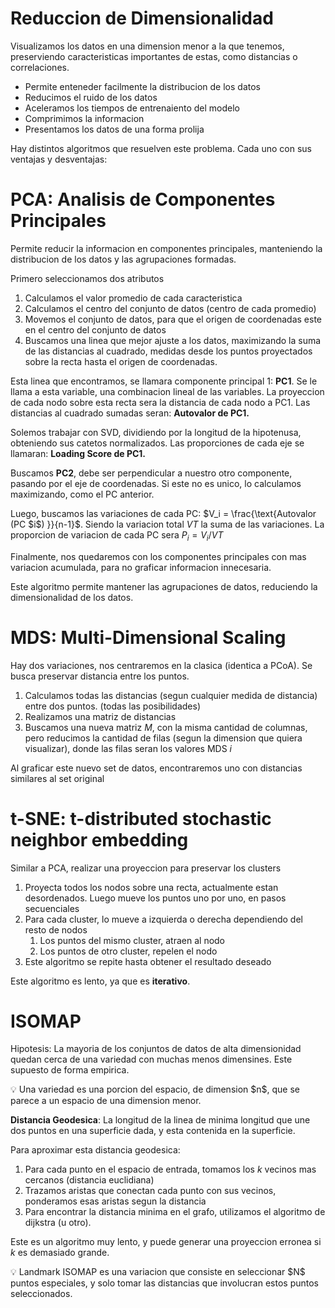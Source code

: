 # Reduccion de Dimensionalidad

Visualizamos los datos en una dimension menor a la que tenemos, preserviendo caracteristicas importantes de estas, como distancias o correlaciones.

- Permite enteneder facilmente la distribucion de los datos
- Reducimos el ruido de los datos
- Aceleramos los tiempos de entrenaiento del modelo
- Comprimimos la informacion
- Presentamos los datos de una forma prolija

Hay distintos algoritmos que resuelven este problema. Cada uno con sus ventajas y desventajas:

# PCA: Analisis de Componentes Principales

Permite reducir la informacion en componentes principales, manteniendo la distribucion de los datos y las agrupaciones formadas. 

Primero seleccionamos dos atributos

1. Calculamos el valor promedio de cada caracteristica
2. Calculamos el centro del conjunto de datos (centro de cada promedio)
3. Movemos el conjunto de datos, para que el origen de coordenadas este en el centro del conjunto de datos
4. Buscamos una linea que mejor ajuste a los datos, maximizando la suma de las distancias al cuadrado, medidas desde los puntos proyectados sobre la recta hasta el origen de coordenadas.

Esta linea que encontramos, se llamara componente principal 1: **PC1**. Se le llama a esta variable, una combinacion lineal de las variables. La proyeccion de cada nodo sobre esta recta sera la distancia de cada nodo a PC1. Las distancias al cuadrado sumadas seran: **Autovalor de PC1.**

Solemos trabajar con SVD, dividiendo por la longitud de la hipotenusa, obteniendo sus catetos normalizados. Las proporciones de cada eje se llamaran: **Loading Score de PC1.**

Buscamos **PC2**, debe ser perpendicular a nuestro otro componente, pasando por el eje de coordenadas. Si este no es unico, lo calculamos maximizando, como el PC anterior.

Luego, buscamos las variaciones de cada PC: $V_i = \frac{\text{Autovalor (PC $i$) }}{n-1}$. Siendo la variacion total $VT$ la suma de las variaciones. La proporcion de variacion de cada PC sera $P_i = V_i/VT$

Finalmente, nos quedaremos con los componentes principales con mas variacion acumulada, para no graficar informacion innecesaria.

Este algoritmo permite mantener las agrupaciones de datos, reduciendo la dimensionalidad de los datos.

# MDS: Multi-Dimensional Scaling

Hay dos variaciones, nos centraremos en la clasica (identica a PCoA). Se busca preservar distancia entre los puntos.

1. Calculamos todas las distancias (segun cualquier medida de distancia) entre dos puntos. (todas las posibilidades)
2. Realizamos una matriz de distancias
3. Buscamos una nueva matriz $M$, con la misma cantidad de columnas, pero reducimos la cantidad de filas (segun la dimension que quiera visualizar), donde las filas seran los valores $\text{MDS }i$

Al graficar este nuevo set de datos, encontraremos uno con distancias similares al set original

# t-SNE: t-distributed stochastic neighbor embedding

Similar a PCA, realizar una proyeccion para preservar los clusters

1. Proyecta todos los nodos sobre una recta, actualmente estan desordenados. Luego mueve los puntos uno por uno, en pasos secuenciales
2. Para cada cluster, lo mueve a izquierda o derecha dependiendo del resto de nodos
    1. Los puntos del mismo cluster, atraen al nodo
    2. Los puntos de otro cluster, repelen el nodo
3. Este algoritmo se repite hasta obtener el resultado deseado

Este algoritmo es lento, ya que es **iterativo**.

# ISOMAP

Hipotesis: La mayoria de los conjuntos de datos de alta dimensionidad quedan cerca de una variedad con muchas menos dimensines. Este supuesto de forma empirica.

<aside>
💡 Una variedad es una porcion del espacio, de dimension $n$, que se parece a un espacio de una dimension menor.

</aside>

**Distancia Geodesica**: La longitud de la linea de minima longitud que une dos puntos en una superficie dada, y esta contenida en la superficie.

Para aproximar esta distancia geodesica:

1. Para cada punto en el espacio de entrada, tomamos los $k$ vecinos mas cercanos (distancia euclidiana)
2. Trazamos aristas que conectan cada punto con sus vecinos, ponderamos esas aristas segun la distancia
3. Para encontrar la distancia minima en el grafo, utilizamos el algoritmo de dijkstra (u otro).

Este es un algoritmo muy lento, y puede generar una proyeccion erronea si $k$ es demasiado grande.

<aside>
💡 Landmark ISOMAP es una variacion que consiste en seleccionar $N$ puntos especiales, y solo tomar las distancias que involucran estos puntos seleccionados.

</aside>